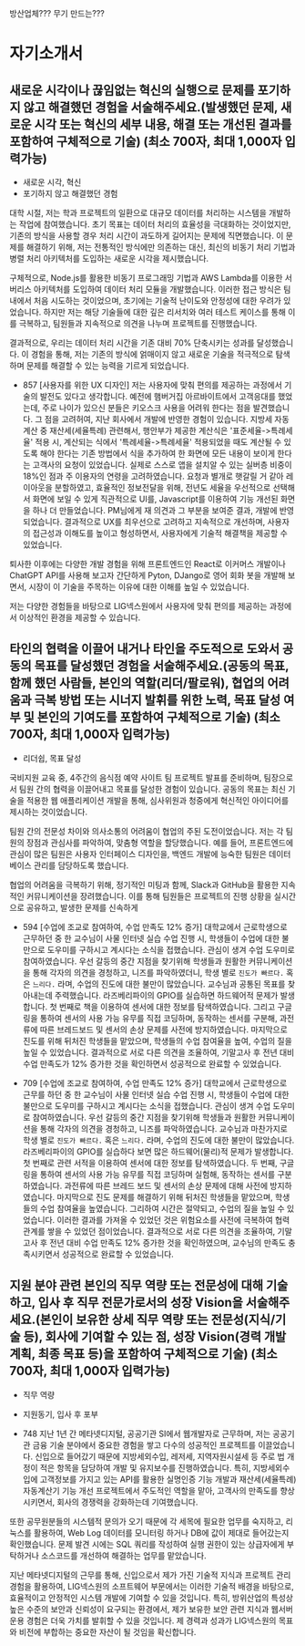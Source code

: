 


방산업체???
무기 만드는???



# 자기소개서
## 새로운 시각이나 끊임없는 혁신의 실행으로 문제를 포기하지 않고 해결했던 경험을 서술해주세요.(발생했던 문제, 새로운 시각 또는 혁신의 세부 내용, 해결 또는 개선된 결과를 포함하여 구체적으로 기술) (최소 700자, 최대 1,000자 입력가능)
- 새로운 시각, 혁신
- 포기하지 않고 해결했던 경험

대학 시절, 저는 학과 프로젝트의 일환으로 대규모 데이터를 처리하는 시스템을 개발하는 작업에 참여했습니다. 초기 목표는 데이터 처리의 효율성을 극대화하는 것이었지만, 기존의 방식을 사용할 경우 처리 시간이 과도하게 길어지는 문제에 직면했습니다. 이 문제를 해결하기 위해, 저는 전통적인 방식에만 의존하는 대신, 최신의 비동기 처리 기법과 병렬 처리 아키텍처를 도입하는 새로운 시각을 제시했습니다.

구체적으로, Node.js를 활용한 비동기 프로그래밍 기법과 AWS Lambda를 이용한 서버리스 아키텍처를 도입하여 데이터 처리 모듈을 개발했습니다. 이러한 접근 방식은 팀 내에서 처음 시도하는 것이었으며, 초기에는 기술적 난이도와 안정성에 대한 우려가 있었습니다. 하지만 저는 해당 기술들에 대한 깊은 리서치와 여러 테스트 케이스를 통해 이를 극복하고, 팀원들과 지속적으로 의견을 나누며 프로젝트를 진행했습니다.

결과적으로, 우리는 데이터 처리 시간을 기존 대비 70% 단축시키는 성과를 달성했습니다. 이 경험을 통해, 저는 기존의 방식에 얽매이지 않고 새로운 기술을 적극적으로 탐색하며 문제를 해결할 수 있는 능력을 기르게 되었습니다.


- 857
[사용자를 위한 UX 디자인]
저는 사용자에 맞춰 편의를 제공하는 과정에서 기술의 발전도 있다고 생각합니다.
예전에 햄버거집 아르바이트에서 고객응대를 했었는데, 주로 나이가 있으신 분들은 키오스크 사용을 어려워 한다는 점을 발견했습니다. 그 점을 고려허여, 지난 회사에서 개발에 반영한 경험이 있습니다.
지방세 자동계산 중 재산세(세율특례) 관련해서, 행안부가 제공한 계산식은 '표준세율->특례세율' 적용 시, 계산되는 식에서 '특례세율->특례세율' 적용되었을 때도 계산될 수 있도록 해야 한다는 기존 방법에서 식을 추가하여 한 화면에 모든 내용이 보이게 한다는 고객사의 요청이 있었습니다. 실제로 스스로 앱을 설치알 수 있는 실버층 비중이 18%인 점과 주 이용자의 연령을 고려하였습니다. 요청과 별개로 햇갈릴 거 같아 레이아웃을 분할하였고, 효율적인 정보전달을 위해, 전년도 세율을 우선적으로 선택해서 화면에 보일 수 있게 직관적으로 UI를, Javascript를 이용하여 기능 개선된 화면을 하나 더 만들었습니다. PM님에게 재 의견과 그 부분을 보여준 결과, 개발에 반영되었습니다. 결과적으로 UX를 최우선으로 고려하고 지속적으로 개선하며, 사용자의 접근성과 이해도를 높이고 형성하면서, 사용자에게 기술적 해결책을 제공할 수 있었습니다. 

퇴사한 이후에는 다양한 개발 경험을 위해 프론트엔드인 React로 이커머스 개발이나 ChatGPT API를 사용해 보고자 간단하게 Pyton, DJango로 영어 회화 봇을 개발해 보면서, 시장이 이 기술을 주목하는 이유에 대한 이해를 높일 수 있었습니다. 

저는 다양한 경험들을 바탕으로 LIG넥스원에서 사용자에 맞춰 편의를 제공하는 과정에서 이상적인 환경을 제공할 수 있습니다.






## 타인의 협력을 이끌어 내거나 타인을 주도적으로 도와서 공동의 목표를 달성했던 경험을 서술해주세요.(공동의 목표, 함께 했던 사람들, 본인의 역할(리더/팔로워), 협업의 어려움과 극복 방법 또는 시너지 발휘를 위한 노력, 목표 달성 여부 및 본인의 기여도를 포함하여 구체적으로 기술) (최소 700자, 최대 1,000자 입력가능)
- 리더쉽, 목표 달성

국비지원 교육 중, 4주간의 음식점 예약 사이트 팀 프로젝트 발표를 준비하며, 팀장으로서 팀원 간의 협력을 이끌어내고 목표를 달성한 경험이 있습니다. 공동의 목표는 최신 기술을 적용한 웹 애플리케이션 개발을 통해, 심사위원과 청중에게 혁신적인 아이디어를 제시하는 것이었습니다.

팀원 간의 전문성 차이와 의사소통의 어려움이 협업의 주된 도전이었습니다. 저는 각 팀원의 장점과 관심사를 파악하여, 맞춤형 역할을 할당했습니다. 예를 들어, 프론트엔드에 관심이 많은 팀원은 사용자 인터페이스 디자인을, 백엔드 개발에 능숙한 팀원은 데이터베이스 관리를 담당하도록 했습니다.

협업의 어려움을 극복하기 위해, 정기적인 미팅과 함께, Slack과 GitHub을 활용한 지속적인 커뮤니케이션을 장려했습니다. 이를 통해 팀원들은 프로젝트의 진행 상황을 실시간으로 공유하고, 발생한 문제를 신속하게


- 594
[수업에 조교로 참여하여, 수업 만족도 12% 증가]
대학교에서 근로학생으로 근무하던 중 한 교수님이 사물 인터넷 실습 수업 진행 시, 학생들이 수업에 대한 불만으로 도우미를 구하시고 계시다는 소식을 접했습니다. 관심이 생겨 수업 도우미로 참여하였습니다. 우선 갈등의 중간 지점을 찾기위해 학생들과 원활한 커뮤니케이션을 통해 각자의 의견을 경청하고, 니즈를 파악하였더니, 학생 별로 ` 진도가 빠르다. ` 혹은 ` 느리다. ` 라며, 수업의 진도에 대한 불만이 많았습니다. 교수님과 공통된 목표를 찾아내는데 주력했습니다.
라즈베리파이의 GPIO를 실습하면 하드웨어적 문제가 발생합니다. 첫 번째로 책을 이용하여 센서에 대한 정보를 탐색하였습니다. 그리고 구글링을 통하여 센서의 사용 가능 유무를 직접 코딩하며, 동작하는 센서를 구분해, 과전류에 따른 브레드보드 및 센서의 손상 문제를 사전에 방지하였습니다. 마지막으로 진도를 위해 뒤처진 학생들을 맡았으며, 학생들의 수업 참여율을 높여, 수업의 질을 높일 수 있었습니다. 결과적으로 서로 다른 의견을 조율하여, 기말고사 후 전년 대비 수업 만족도가 12% 증가한 것을 확인하면서 성공적으로 완료할 수 있었습니다.


- 709
[수업에 조교로 참여하여, 수업 만족도 12% 증가]
대학교에서 근로학생으로 근무를 하던 중 한 교수님이 사물 인터넷 실습 수업 진행 시, 학생들이 수업에 대한 불만으로 도우미를 구하시고 계시다는 소식을 접했습니다. 관심이 생겨 수업 도우미로 참여하였습니다. 우선 갈등의 중간 지점을 찾기위해 학생들과 원활한 커뮤니케이션을 통해 각자의 의견을 경청하고, 니즈를 파악하였습니다. 교수님과 마찬가지로 학생 별로 `진도가 빠르다.` 혹은 `느리다.` 라며, 수업의 진도에 대한 불만이 많았습니다.
라즈베리파이의 GPIO를 실습하다 보면 많은 하드웨어(물리)적 문제가 발생합니다. 첫 번째로 관련 서적을 이용하여 센서에 대한 정보를 탐색하였습니다. 두 번째, 구글링을 통하여 센서의 사용 가능 유무를 직접 코딩하며 실험해, 동작하는 센서를 구분하였습니다. 과전류에 따른 브레드 보드 및 센서의 손상 문제에 대해 사전에 방지하였습니다. 마지막으로 진도 문제를 해결하기 위해 뒤처진 학생들을 맡았으며, 학생들의 수업 참여율을 높였습니다. 그리하여 시간은 절약되고, 수업의 질을 높일 수 있었습니다. 이러한 결과를 가져올 수 있었던 것은 위험요소를 사전에 극복하여 협력 관계를 쌓을 수 있었던 점이었습니다. 
결과적으로 서로 다른 의견을 조율하여, 기말고사 후 전년 대비 수업 만족도 12% 증가한 것을 확인하였으며, 교수님의 만족도 충족시키면서 성공적으로 완료할 수 있었습니다.


## 지원 분야 관련 본인의 직무 역량 또는 전문성에 대해 기술하고, 입사 후 직무 전문가로서의 성장 Vision을 서술해주세요.(본인이 보유한 상세 직무 역량 또는 전문성(지식/기술 등), 회사에 기여할 수 있는 점, 성장 Vision(경력 개발 계획, 최종 목표 등)을 포함하여 구체적으로 기술) (최소 700자, 최대 1,000자 입력가능)
- 직무 역량
- 지원동기, 입사 후 포부

- 748
지난 1년 간 메타넷디지털, 공공기관 SI에서 웹개발자로 근무하며, 저는 공공기관 금융 기술 분야에서 중요한 경험을 쌓고 다수의 성공적인 프로젝트를 이끌었습니다. 신입으로 들어갔기 때문에 지방세외수입, 레저세, 지역자원시설세 등 주로 법 개정이 적은 항목을 담당하여 개발 및 유지보수를 진행하였습니다. 특히, 지방세외수입에 고객정보를 가지고 있는 API를 활용한 실명인증 기능 개발과 재산세(세율특례) 자동계산기 기능 개선 프로젝트에서 주도적인 역할을 맡아, 고객사의 만족도를 향상시키면서, 회사의 경쟁력을 강화하는데 기여했습니다.

또한 공무원분들의 시스템적 문의가 오기 때문에 각 세목에 필요한 업무를 숙지하고, 리눅스를 활용하여, Web Log 데이터를 모니터링 하거나 DB에 값이 제대로 들어갔는지 확인했습니다. 문제 발견 시에는 SQL 쿼리를 작성하여 실행 권한이 있는 상급자에게 부탁하거나 소스코드를 개선하여 해결하는 업무를 맡았습니다.

지난 메타넷디지털의 근무를 통해, 신입으로서 제가 가진 기술적 지식과 프로젝트 관리 경험을 활용하여, LIG넥스원의 소프트웨어 부문에서는 이러한 기술적 배경을 바탕으로, 효율적이고 안정적인 시스템 개발에 기여할 수 있을 것입니다. 특히, 방위산업의 특성상 높은 수준의 보안과 신뢰성이 요구되는 환경에서, 제가 보유한 보안 관련 지식과 웹서버 운용 경험은 더욱 가치를 발휘할 수 있을 것입니다. 제 경력과 성과가 LIG넥스원의 목표와 비전에 부합하는 중요한 자산이 될 것임을 확신합니다.

